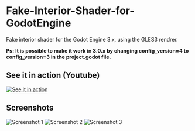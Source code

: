 # Fake-Interior-Shader-for-GodotEngine
Fake interior shader for the Godot Engine 3.x, using the GLES3 rendrer.

**Ps: It is possible to make it work in 3.0.x by changing config_version=4 to config_version=3 in the project.godot file.**

## See it in action (Youtube)
[![See it in action](https://img.youtube.com/vi/PfjDlYCuU1I/0.jpg)](https://youtu.be/PfjDlYCuU1I)

## Screenshots
![Screenshot 1](https://github.com/OBKF/Fake-Interior-Shader-for-GodotEngine/blob/master/screenshots/figd3.png)
![Screenshot 2](https://github.com/OBKF/Fake-Interior-Shader-for-GodotEngine/blob/master/screenshots/figd3_1.png)
![Screenshot 3](https://github.com/OBKF/Fake-Interior-Shader-for-GodotEngine/blob/master/screenshots/figd3_2.png)
